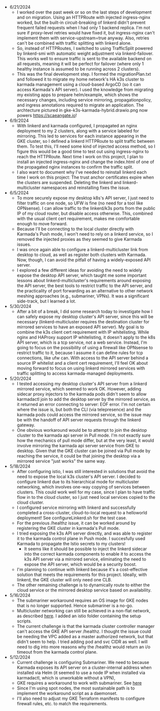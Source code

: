 - 6/21/2024
	- I worked over the past week or so on the last steps of development and on migration. Using an HTTPRoute with injected ingress-nginx worked, but the built-in circuit-breaking of linkerd didn't prevent frequent failed requests when I had only 1 backend replica. I'm not sure if proxy-level retries would have fixed it, but ingress-nginx can't implement them with service-upstream=true anyway. Also, retries can't be combined with traffic splitting with linkerd alone.
	- So, instead of HTTPRoutes, I switched to using TrafficSplit powered by linkerd-smi with automatic weight adjustment via linkerd-failover. This works well to ensure traffic is sent to the available backend on all requests, meaning it will be perfect for failover (where only 1 healthy instance is assumed to be running across 2 clusters).
	- This was the final development step. I formed the migrationPlan.txt and followed it to migrate my home network's HA k3s cluster to karmada management using a cloud-based ArgoCD (so it can access Karmada's API server). I used the knowledge from migrating my existing apps to prepare helm/example, which shows the necessary changes, including service mirroring, propagationpolicy, and ingress annotations required to migrate an application. The archtecture pictured in gke-k3s-karmada-hybrid.drawio.png now powers https://scaeangate.io!
- 6/9/2024
     - With linkerd and karmada configured, I propagated an nginx deployment to my 2 clusters, along with a service labeled for mirroring. This led to services for each instance appearing in the GKE cluster, so I defined a linkerd HTTPRoute to split traffic between them. To test this, I'll need some kind of injected access method, so I figure this would be a good time to test out using ingress-nginx to reach the HTTPRoute. Next time I work on this project, I plan to install an injected ingress-nginx and change the index.html of one of the propagated nginx instances to confirm the traffic split.
	 - I also want to document why I've needed to reinstall linkerd each time I work on this project: The trust anchor certificates expire when the clusters are suspended. Deleting the linkerd and linkerd-multicluster namespaces and reinstalling fixes the issue.
 - 6/5/2024
     - To more securely expose my desktop k8s's API server, I just need to filter traffic on one node, so UFW is fine (no  need for a tool like OPNsense). I can allow traffic to the linkerd/k3s ports from the public IP of my cloud router, but disable access otherwise. This, combined with the usual client cert requirement, makes me comfortable enough to move forward.
	 - Because I'll be connecting to the local cluster directly with Karmada's Push mode, I won't need to rely on a linkerd service, so I removed the injected proxies as they seemed to give Karmada issues.
	 - I was once again able to configure a linkerd-multicluster link from desktop to cloud, as well as register both clusters with Karmada. Now, though, I can avoid the pitfall of having a widely-exposed API server.
	 - I explored a few different ideas for avoiding the need to widely expose the desktop API server, which taught me some important lessons about linkerd-multicluster's requirements around exposing the API server, the best tools to restrict traffic to the API server, and the practicality of port forwarding as an alternative to other network meshing approaches (e.g., submariner, VPNs). It was a significant side-track, but I learned a lot.
 - 5/30/2024
     - After a bit of a break, I did some research today to investigate how I can safely expose my desktop cluster's API server, since this will be necessary (linkerd-multicluster requires the destination cluster for mirrored services to have an exposed API server). My goal is to combine the k3s client cert requirement with IP whitelisting. While nginx and HAProxy support IP whitelisting, it doesn't apply to the k8s API server, which is a tcp service, not a web service. Instead, I'm going to focus on the possibility of using a firewall like OPNsense to restrict traffic to it, because I assume it can define rules for tcp connections, like ufw can. With access to the API server behind a source IP whitelist and a client cert requirement, I'll feel OK about moving forward to focus on using linkerd mirrored services with traffic splitting to access karmada-managed deployments.
 - 5/20/2024
     - I tested accessing my desktop cluster's API server from a linkerd mirrored service, which seemed to work OK. However, adding sidecar proxy injectors to the karmada pods didn't seem to allow karmadactl join to add the desktop server by the mirrored service, as it returned an error connecting to server: EOF error. I'm not certain where the issue is, but both the CLI (via telepresence) and the karmada pods could access the mirrored service, so the issue may be with the handoff of API server requests through the linkerd gateway.
	 - One obvious workaround would be to attempt to join the desktop cluster to the karmada api server in Pull mode. I'm not exactly sure how the mechanics of pull mode differ, but at the very least, it would involve mirroring the karmada api server service from GKE to desktop. Given that the GKE cluster can be joined via Pull mode by reaching the service, it could be that joining the desktop via a mirrored service "just works" the same way.
 - 5/18/2024
     - After configuring istio, I was still interested in solutions that avoid the need to expose the local k3s cluster's API server. I decided to configure linkerd due to its hierarchical mode for multicluster networking, which involves one-way copying of services between clusters. This could work well for my case, since I plan to have traffic flow in to the cloud cluster, so I just need local services copied to the cloud cluster.
	 - I configured service mirroring with linkerd and successfully completed a cross-cluster, cloud-to-local request to a helloworld deployment! See configureLinkerd.sh for the test case.
	 - For the previous /healthz issue, it can be worked around by registering the GKE cluster in karmada's Pull mode.
	 - I tried exposing the k3s API server directly, and was able to register it to the karmada control plane in Push mode. I succesfully used Karmada to propagate the Istio secrets to my clusters! 
	     - It seems like it should be possible to inject the linkerd sidecar into the correct karmada components to enable it to access the k3s API server via a mirrored service, eliminating the need to expose the API server, which would be a security boost.
	 - I'm planning to continue with linkerd because it's a cost-effective solution that meets the requirements for this project. Ideally, with linkerd, the GKE cluster will only need one CLB.
	 - The other remaining challenge is to dynamically route to either the cloud service or the mirrored desktop service based on availability.
 - 5/16/2024
     - The submariner workaround requires an OS image for GKE nodes that is no longer supported. Hence submariner is a no-go.
	 - Multicluster networking can still be achieved in a non-flat network, as described [here](https://karmada.io/docs/userguide/service/working-with-istio-on-non-flat-network). I added an istio folder containing the setup scripts.
	 - The current challenge is that the karmada cluster controller manager can't access the GKE API server /healthz. I thought the issue could be needing the VPC added as a master authorized network, but that didn't seem to help. I tried adding pod and svc CIDR as well. I will need to dig into more reasons why the /healthz would return an i/o timeout from the karmada control plane.
 - 5/12/2024 
	 - Current challenge is configuring Submariner. We need to because Karmada exposes its API server on a cluster-internal address when installed via Helm (it seemed to use a node IP when installed via karmadactl, which is unworkable without a VPN),
	 - GKE requires a workaround to work with submariner. See [here](https://submariner.io/getting-started/quickstart/managed-kubernetes/gke/)
	 - Since I'm using spot nodes, the most sustainable path is to implement the workaround script as a daemonset. 
	 - I'll also need to adjust my GKE Terraform manifests to configure firewall rules, etc. to match the requirements.

